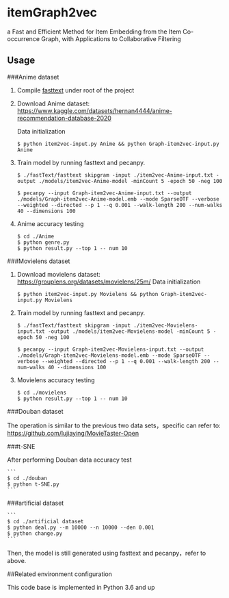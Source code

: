 # itemGraph2vec

a Fast and Efficient Method for Item Embedding from the Item Co-occurrence Graph, with Applications to Collaborative Filtering

## Usage

###Anime dataset

1. Compile [fasttext](https://github.com/facebookresearch/fastText) under root of the project

2. Download Anime dataset:
https://www.kaggle.com/datasets/hernan4444/anime-recommendation-database-2020

    Data initialization
    
    ```
    $ python item2vec-input.py Anime && python Graph-item2vec-input.py Anime
    ```

3. Train model by running fasttext and pecanpy.

    ```
    $ ./fastText/fasttext skipgram -input ./item2vec-Anime-input.txt -output ./models/item2vec-Anime-model -minCount 5 -epoch 50 -neg 100
    ```
    ```
    $ pecanpy --input Graph-item2vec-Anime-input.txt --output ./models/Graph-item2vec-Anime-model.emb --mode SparseOTF --verbose --weighted --directed --p 1 --q 0.001 --walk-length 200 --num-walks 40 --dimensions 100
    ```
  
4. Anime accuracy testing

    ```
    $ cd ./Anime
    $ python genre.py 
    $ python result.py --top 1 -- num 10
    ```

###Movielens dataset

1. Download movielens dataset:
https://grouplens.org/datasets/movielens/25m/
    Data initialization
    
    ```
    $ python item2vec-input.py Movielens && python Graph-item2vec-input.py Movielens
    ```

3. Train model by running fasttext and pecanpy.

    ```
    $ ./fastText/fasttext skipgram -input ./item2vec-Movielens-input.txt -output ./models/item2vec-Movielens-model -minCount 5 -epoch 50 -neg 100
    ```
    ```
    $ pecanpy --input Graph-item2vec-Movielens-input.txt --output ./models/Graph-item2vec-Movielens-model.emb --mode SparseOTF --verbose --weighted --directed --p 1 --q 0.001 --walk-length 200 --num-walks 40 --dimensions 100
    ```
  
4. Movielens accuracy testing

    ```
    $ cd ./movielens
    $ python result.py --top 1 -- num 10
    ```

###Douban dataset

The operation is similar to the previous two data sets，specific can refer to: https://github.com/lujiaying/MovieTaster-Open

###t-SNE 

After performing Douban data accuracy test   

    ```
    $ cd ./douban
    $ python t-SNE.py 
    ```
    
    
###artificial dataset

    ```
    $ cd ./artificial dataset
    $ python deal.py --m 10000 --n 10000 --den 0.001
    $ python change.py 
    ```
   Then, the model is still generated using fasttext and pecanpy，refer to above.
    
##Related environment configuration

This code base is implemented in Python 3.6 and up

